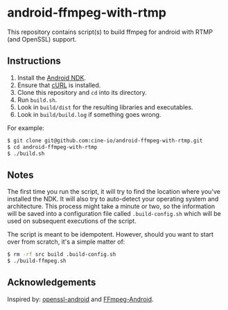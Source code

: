 # android-ffmpeg-with-rtmp

This repository contains script(s) to build ffmpeg for android with RTMP (and OpenSSL) support.

## Instructions

1. Install the [Android NDK][android-ndk].
2. Ensure that [cURL][cURL] is installed.
3. Clone this repository and `cd` into its directory.
4. Run `build.sh`.
5. Look in `build/dist` for the resulting libraries and executables.
6. Look in `build/build.log` if something goes wrong.

For example:

```bash
$ git clone git@github.com:cine-io/android-ffmpeg-with-rtmp.git
$ cd android-ffmpeg-with-rtmp
$ ./build.sh
```

## Notes

The first time you run the script, it will try to find the location where
you've installed the NDK. It will also try to auto-detect your operating
system and architecture. This process might take a minute or two, so the
information will be saved into a configuration file called
`.build-config.sh` which will be used on subsequent executions of
the script.

The script is meant to be idempotent. However, should you want to start over
from scratch, it's a simple matter of:

```bash
$ rm -rf src build .build-config.sh
$ ./build-ffmpeg.sh
```

## Acknowledgements

Inspired by: [openssl-android][openssl-android] and [FFmpeg-Android][FFmpeg-Android].


<!-- external links -->
[openssl-android]:https://github.com/guardianproject/openssl-android
[FFmpeg-Android]:https://github.com/OnlyInAmerica/FFmpeg-Android
[android-ndk]:https://developer.android.com/tools/sdk/ndk/index.html
[cURL]:http://curl.haxx.se/